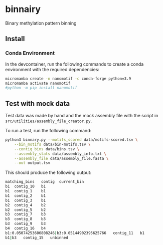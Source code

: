 # binnairy

Binary methylation pattern binning

## Install

### Conda Environment

In the devcontainer, run the following commands to create a conda environment with the required dependencies:

```bash
micromamba create -n nanomotif -c conda-forge python=3.9
micromamba activate nanomotif
#python -m pip install nanomotif
```

## Test with mock data

Test data was made by hand and the mock assembly file with the script in `src/utilities/assembly_file_creator.py`.

To run a test, run the following command:

```bash
python3 binnary.py --motifs_scored data/motifs-scored.tsv \
    --bin_motifs data/bin-motifs.tsv \
    --contig_bins data/bins.tsv \
    --assembly_stats data/assembly_info.txt \
    --assembly_file data/assembly_file.fasta \
    --out output.tsv
```

This should produce the following output:

```bash
matching_bins	contig	current_bin
b1	contig_10	b1
b1	contig_1	b1
b1	contig_2	b1
b1	contig_3	b1
b2	contig_4	b2
b2	contig_5	b2
b3	contig_7	b3
b3	contig_8	b3
b3	contig_9	b3
b4	contig_16	b4
b1:0.05074253606808246|b3:0.05144902395625766	contig_11	b1
b1|b3	contig_15	unbinned
```
